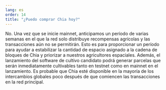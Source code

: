 ```yaml
---
lang: es
order: 14
title: "¿Puedo comprar Chia hoy?"
---
```

No. Una vez que se inicie mainnet, anticipamos un período de varias semanas en el que la red solo distribuye recompensas agrícolas y las transacciones aún no se permitirán. Esto es para proporcionar un período para ayudar a estabilizar la cantidad de espacio asignado a la cadena de bloques de Chia y priorizar a nuestros agricultores espaciales. Además, el lanzamiento del software de cultivo candidato podrá generar parcelas que serán inmediatamente cultivables tanto en testnet como en mainnet en el lanzamiento. Es probable que Chia esté disponible en la mayoría de los intercambios globales poco después de que comiencen las transacciones en la red principal.
